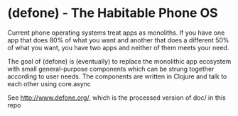 # (defone) - The Habitable Phone OS

Current phone operating systems treat apps as monoliths.  If you have
one app that does 80% of what you want and another that does a
different 50% of what you want, you have two apps and neither of them
meets your need.

The goal of (defone) is (eventually) to replace the monolithic app
ecosystem with small general-purpose components which can be strung
together according to user needs.  The components are written in
Clojure and talk to each other using core.async

See http://www.defone.org/, which is the processed version of doc/ in
this repo


